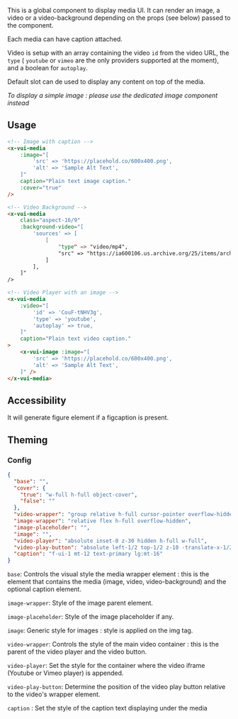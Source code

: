 This is a global component to display media UI. It can render an image, a video or a video-background depending on the props (see below) passed to the component.

Each media can have caption attached.

Video is setup with an array containing the video `id` from the video URL, the `type` ( `youtube` or `vimeo` are the only providers supported at the moment), and a boolean for `autoplay`.

Default slot can de used to display any content on top of the media.

*To display a simple image : please use the dedicated image component instead*

## Usage

```html
<!-- Image with caption -->
<x-vui-media
    :image="[
        'src' => 'https://placehold.co/600x400.png',
        'alt' => 'Sample Alt Text',
    ]"
    caption="Plain text image caption."
    :cover="true"
/>

<!-- Video Background -->
<x-vui-media
    class="aspect-16/9"
    :background-video="[
        'sources' => [
            [
                "type" => "video/mp4",
                "src" => "https://ia600106.us.archive.org/25/items/archive-video-files/test.mp4"
            ]
        ],
    ]"
/>

<!-- Video Player with an image -->
<x-vui-media
    :video="[
        'id' => 'CouF-tNHV3g',
        'type' => 'youtube',
        'autoplay' => true,
    ]"
    caption="Plain text video caption."
>
    <x-vui-image :image="[
        'src' => 'https://placehold.co/600x400.png',
        'alt' => 'Sample Alt Text',
    ]" />
</x-vui-media>
```

## Accessibility

It will generate figure element if a figcaption is present.

## Theming

### Config

``` json
{
  "base": "",
  "cover": {
    "true": "w-full h-full object-cover",
    "false": ""
  },
  "video-wrapper": "group relative h-full cursor-pointer overflow-hidden",
  "image-wrapper": "relative flex h-full overflow-hidden",
  "image-placeholder": "",
  "image": "",
  "video-player": "absolute inset-0 z-30 hidden h-full w-full",
  "video-play-button": "absolute left-1/2 top-1/2 z-10 -translate-x-1/2 -translate-y-1/2 transform",
  "caption": "f-ui-1 mt-12 text-primary lg:mt-16"
}

```

`base`:
Controls the visual style the media wrapper element : this is the element that contains the media (image, video, video-background) and the optional caption element.

`image-wrapper`:
Style of the image parent element.

`image-placeholder`:
Style of the image placeholder if any.

`image`:
Generic style for images : style is applied on the img tag.

`video-wrapper`:
Controls the style of the main video container : this is the parent of the video player and the video button.

`video-player`:
Set the style for the container where the video iframe (Youtube or Vimeo player) is appended.

`video-play-button`:
Determine the position of the video play button relative to the video's wrapper element.

`caption` :
Set the style of the caption text displaying under the media
